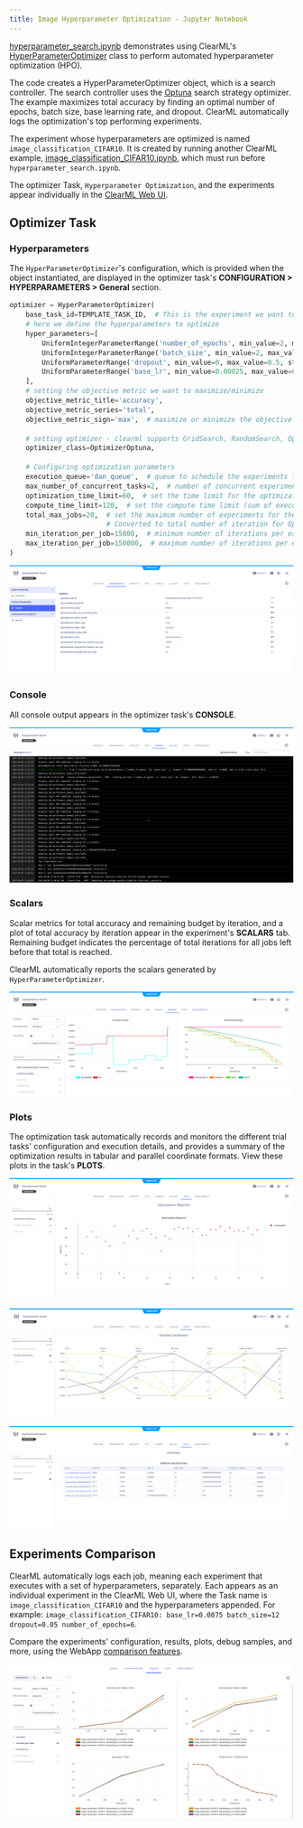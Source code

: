 ```yaml
---
title: Image Hyperparameter Optimization - Jupyter Notebook
---
```


[hyperparameter_search.ipynb](https://github.com/allegroai/clearml/blob/master/examples/frameworks/pytorch/notebooks/image/hyperparameter_search.ipynb) 
demonstrates using ClearML's [HyperParameterOptimizer](../../../../../references/sdk/hpo_optimization_hyperparameteroptimizer.md)
class to perform automated hyperparameter optimization (HPO). 

The code creates a HyperParameterOptimizer object, which is a search controller. The search controller uses the
[Optuna](../../../../../references/sdk/hpo_optuna_optuna_optimizeroptuna.md) search strategy optimizer. 
The example maximizes total accuracy by finding an optimal number of epochs, batch size, base learning rate, and dropout. ClearML 
automatically logs the optimization's top performing experiments.

The experiment whose hyperparameters are optimized is named `image_classification_CIFAR10`. It is created by running another 
ClearML example, [image_classification_CIFAR10.ipynb](https://github.com/allegroai/clearml/blob/master/examples/frameworks/pytorch/notebooks/image/image_classification_CIFAR10.ipynb), 
which must run before `hyperparameter_search.ipynb`.

The optimizer Task, `Hyperparameter Optimization`, and the experiments appear individually in the [ClearML Web UI](../../../../../webapp/webapp_overview.md).

## Optimizer Task

### Hyperparameters

The `HyperParameterOptimizer`'s configuration, which is provided when the object instantiated, are displayed in the 
optimizer task's **CONFIGURATION > HYPERPARAMETERS > General** section.

```python
optimizer = HyperParameterOptimizer(
    base_task_id=TEMPLATE_TASK_ID,  # This is the experiment we want to optimize
    # here we define the hyperparameters to optimize
    hyper_parameters=[
        UniformIntegerParameterRange('number_of_epochs', min_value=2, max_value=12, step_size=2),
        UniformIntegerParameterRange('batch_size', min_value=2, max_value=16, step_size=2),
        UniformParameterRange('dropout', min_value=0, max_value=0.5, step_size=0.05),
        UniformParameterRange('base_lr', min_value=0.00025, max_value=0.01, step_size=0.00025),
    ],
    # setting the objective metric we want to maximize/minimize
    objective_metric_title='accuracy',
    objective_metric_series='total',
    objective_metric_sign='max',  # maximize or minimize the objective metric

    # setting optimizer - clearml supports GridSearch, RandomSearch, OptimizerBOHB and OptimizerOptuna
    optimizer_class=OptimizerOptuna,
    
    # Configuring optimization parameters
    execution_queue='dan_queue',  # queue to schedule the experiments for execution
    max_number_of_concurrent_tasks=2,  # number of concurrent experiments
    optimization_time_limit=60,  # set the time limit for the optimization process
    compute_time_limit=120,  # set the compute time limit (sum of execution time on all machines)
    total_max_jobs=20,  # set the maximum number of experiments for the optimization. 
                        # Converted to total number of iteration for OptimizerBOHB
    min_iteration_per_job=15000,  # minimum number of iterations per experiment, till early stopping
    max_iteration_per_job=150000,  # maximum number of iterations per experiment
)
```

![Experiment hyperparameters](../../../../../img/examples_hyperparameter_search_01.png)

### Console

All console output appears in the optimizer task's **CONSOLE**.

![Experiment console](../../../../../img/examples_hyperparameter_search_03.png)

### Scalars

Scalar metrics for total accuracy and remaining budget by iteration, and a plot of total accuracy by iteration appear in the 
experiment's **SCALARS** tab. Remaining budget indicates the percentage of total iterations for all jobs left before that total is reached.

ClearML automatically reports the scalars generated by `HyperParameterOptimizer`.

![Experiment Scalars](../../../../../img/examples_hyperparameter_search_04.png)

### Plots

The optimization task automatically records and monitors the different trial tasks' configuration and execution details, and 
provides a summary of the optimization results in tabular and parallel coordinate formats. View these plots in the task's 
**PLOTS**. 

![Experiment scatter plot](../../../../../img/examples_hyperparameter_search_05.png)

![Experiment parallel coordinates](../../../../../img/examples_hyperparameter_search_02a.png)

![Experiment summary plot](../../../../../img/examples_hyperparameter_search_02b.png)

## Experiments Comparison

ClearML automatically logs each job, meaning each experiment that executes with a set of hyperparameters, separately. Each appears as an individual experiment in the ClearML Web UI, where the Task name is `image_classification_CIFAR10` and the hyperparameters appended.
For example: `image_classification_CIFAR10: base_lr=0.0075 batch_size=12 dropout=0.05 number_of_epochs=6`.

Compare the experiments' configuration, results, plots, debug samples, and more, using the WebApp [comparison features](../../../../../webapp/webapp_exp_comparing.md).

![Comparison scalars](../../../../../img/examples_hyperparameter_search_09.png)
